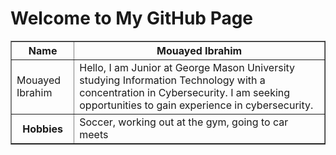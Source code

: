 <html>
<head>
  <title>Mouayed's GitHub Page</title>
</head>
<body>
  <h1>Welcome to My GitHub Page</h1>
  <table border="1">
    <tr>
      <th>Name</th>
      <th>Mouayed Ibrahim</th>
    </tr>
    <tr>
      <td>Mouayed Ibrahim</td>
      <td>Hello, I am Junior at George Mason University studying Information Technology with a concentration in Cybersecurity. I am seeking opportunities to gain experience in cybersecurity.</td>
    </tr>
    <tr>
      <th>Hobbies</th>
      <td>Soccer, working out at the gym, going to car meets</td>
    </tr>
  </table>
</body>
</html>
